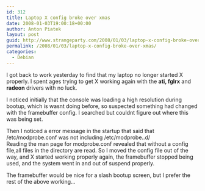 ```yaml
---
id: 312
title: Laptop X config broke over xmas
date: 2008-01-03T19:00:18+00:00
author: Anton Piatek
layout: post
guid: http://www.strangeparty.com/2008/01/03/laptop-x-config-broke-over-xmas/
permalink: /2008/01/03/laptop-x-config-broke-over-xmas/
categories:
  - Debian
---
```

I got back to work yesterday to find that my laptop no longer started X properly. I spent ages trying to get X working again with the **ati, fglrx** and  **radeon** drivers with no luck.

I noticed initially that the console was loading a high resolution during bootup, which is wasnt doing before, so suspected something had changed with the framebuffer config. I searched but couldnt figure out where this was being set.

Then I noticed a error message in the startup that said that /etc/modprobe.conf was not including /etc/modprobe..d/  
Reading the man page for modprobe.conf revealed that without a config file,all files in the directory are read. So I moved the config file out of the way, and X started working properly again, the framebuffer stopped being used, and the system went in and out of suspend properly.

The framebuffer would be nice for a slash bootup screen, but I prefer the rest of the above working&#8230;